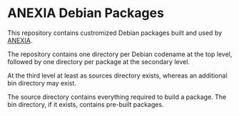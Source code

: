 ANEXIA Debian Packages
======================

This repository contains custromized Debian packages built and
used by [ANEXIA](http://www.anexia-it.com).

The repository contains one directory per Debian codename at the top level,
followed by one directory per package at the secondary level.

At the third level at least as sources directory exists, whereas an additional
bin directory may exist.

The source directory contains everything required to build a package.
The bin directory, if it exists, contains pre-built packages.
